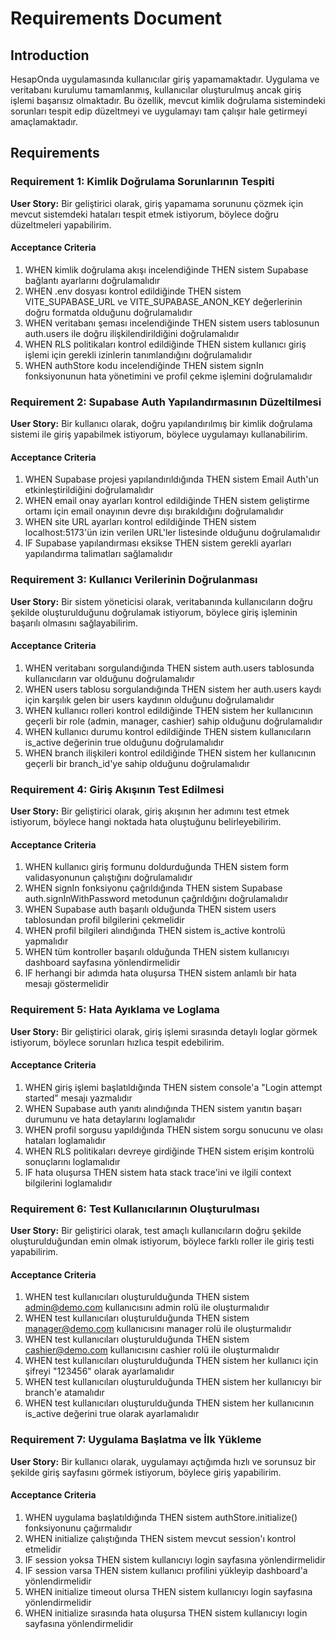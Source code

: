 # Requirements Document

## Introduction

HesapOnda uygulamasında kullanıcılar giriş yapamamaktadır. Uygulama ve veritabanı kurulumu tamamlanmış, kullanıcılar oluşturulmuş ancak giriş işlemi başarısız olmaktadır. Bu özellik, mevcut kimlik doğrulama sistemindeki sorunları tespit edip düzeltmeyi ve uygulamayı tam çalışır hale getirmeyi amaçlamaktadır.

## Requirements

### Requirement 1: Kimlik Doğrulama Sorunlarının Tespiti

**User Story:** Bir geliştirici olarak, giriş yapamama sorununu çözmek için mevcut sistemdeki hataları tespit etmek istiyorum, böylece doğru düzeltmeleri yapabilirim.

#### Acceptance Criteria

1. WHEN kimlik doğrulama akışı incelendiğinde THEN sistem Supabase bağlantı ayarlarını doğrulamalıdır
2. WHEN .env dosyası kontrol edildiğinde THEN sistem VITE_SUPABASE_URL ve VITE_SUPABASE_ANON_KEY değerlerinin doğru formatda olduğunu doğrulamalıdır
3. WHEN veritabanı şeması incelendiğinde THEN sistem users tablosunun auth.users ile doğru ilişkilendirildiğini doğrulamalıdır
4. WHEN RLS politikaları kontrol edildiğinde THEN sistem kullanıcı giriş işlemi için gerekli izinlerin tanımlandığını doğrulamalıdır
5. WHEN authStore kodu incelendiğinde THEN sistem signIn fonksiyonunun hata yönetimini ve profil çekme işlemini doğrulamalıdır

### Requirement 2: Supabase Auth Yapılandırmasının Düzeltilmesi

**User Story:** Bir kullanıcı olarak, doğru yapılandırılmış bir kimlik doğrulama sistemi ile giriş yapabilmek istiyorum, böylece uygulamayı kullanabilirim.

#### Acceptance Criteria

1. WHEN Supabase projesi yapılandırıldığında THEN sistem Email Auth'un etkinleştirildiğini doğrulamalıdır
2. WHEN email onay ayarları kontrol edildiğinde THEN sistem geliştirme ortamı için email onayının devre dışı bırakıldığını doğrulamalıdır
3. WHEN site URL ayarları kontrol edildiğinde THEN sistem localhost:5173'ün izin verilen URL'ler listesinde olduğunu doğrulamalıdır
4. IF Supabase yapılandırması eksikse THEN sistem gerekli ayarları yapılandırma talimatları sağlamalıdır

### Requirement 3: Kullanıcı Verilerinin Doğrulanması

**User Story:** Bir sistem yöneticisi olarak, veritabanında kullanıcıların doğru şekilde oluşturulduğunu doğrulamak istiyorum, böylece giriş işleminin başarılı olmasını sağlayabilirim.

#### Acceptance Criteria

1. WHEN veritabanı sorgulandığında THEN sistem auth.users tablosunda kullanıcıların var olduğunu doğrulamalıdır
2. WHEN users tablosu sorgulandığında THEN sistem her auth.users kaydı için karşılık gelen bir users kaydının olduğunu doğrulamalıdır
3. WHEN kullanıcı rolleri kontrol edildiğinde THEN sistem her kullanıcının geçerli bir role (admin, manager, cashier) sahip olduğunu doğrulamalıdır
4. WHEN kullanıcı durumu kontrol edildiğinde THEN sistem kullanıcıların is_active değerinin true olduğunu doğrulamalıdır
5. WHEN branch ilişkileri kontrol edildiğinde THEN sistem her kullanıcının geçerli bir branch_id'ye sahip olduğunu doğrulamalıdır

### Requirement 4: Giriş Akışının Test Edilmesi

**User Story:** Bir geliştirici olarak, giriş akışının her adımını test etmek istiyorum, böylece hangi noktada hata oluştuğunu belirleyebilirim.

#### Acceptance Criteria

1. WHEN kullanıcı giriş formunu doldurduğunda THEN sistem form validasyonunun çalıştığını doğrulamalıdır
2. WHEN signIn fonksiyonu çağrıldığında THEN sistem Supabase auth.signInWithPassword metodunun çağrıldığını doğrulamalıdır
3. WHEN Supabase auth başarılı olduğunda THEN sistem users tablosundan profil bilgilerini çekmelidir
4. WHEN profil bilgileri alındığında THEN sistem is_active kontrolü yapmalıdır
5. WHEN tüm kontroller başarılı olduğunda THEN sistem kullanıcıyı dashboard sayfasına yönlendirmelidir
6. IF herhangi bir adımda hata oluşursa THEN sistem anlamlı bir hata mesajı göstermelidir

### Requirement 5: Hata Ayıklama ve Loglama

**User Story:** Bir geliştirici olarak, giriş işlemi sırasında detaylı loglar görmek istiyorum, böylece sorunları hızlıca tespit edebilirim.

#### Acceptance Criteria

1. WHEN giriş işlemi başlatıldığında THEN sistem console'a "Login attempt started" mesajı yazmalıdır
2. WHEN Supabase auth yanıtı alındığında THEN sistem yanıtın başarı durumunu ve hata detaylarını loglamalıdır
3. WHEN profil sorgusu yapıldığında THEN sistem sorgu sonucunu ve olası hataları loglamalıdır
4. WHEN RLS politikaları devreye girdiğinde THEN sistem erişim kontrolü sonuçlarını loglamalıdır
5. IF hata oluşursa THEN sistem hata stack trace'ini ve ilgili context bilgilerini loglamalıdır

### Requirement 6: Test Kullanıcılarının Oluşturulması

**User Story:** Bir geliştirici olarak, test amaçlı kullanıcıların doğru şekilde oluşturulduğundan emin olmak istiyorum, böylece farklı roller ile giriş testi yapabilirim.

#### Acceptance Criteria

1. WHEN test kullanıcıları oluşturulduğunda THEN sistem admin@demo.com kullanıcısını admin rolü ile oluşturmalıdır
2. WHEN test kullanıcıları oluşturulduğunda THEN sistem manager@demo.com kullanıcısını manager rolü ile oluşturmalıdır
3. WHEN test kullanıcıları oluşturulduğunda THEN sistem cashier@demo.com kullanıcısını cashier rolü ile oluşturmalıdır
4. WHEN test kullanıcıları oluşturulduğunda THEN sistem her kullanıcı için şifreyi "123456" olarak ayarlamalıdır
5. WHEN test kullanıcıları oluşturulduğunda THEN sistem her kullanıcıyı bir branch'e atamalıdır
6. WHEN test kullanıcıları oluşturulduğunda THEN sistem her kullanıcının is_active değerini true olarak ayarlamalıdır

### Requirement 7: Uygulama Başlatma ve İlk Yükleme

**User Story:** Bir kullanıcı olarak, uygulamayı açtığımda hızlı ve sorunsuz bir şekilde giriş sayfasını görmek istiyorum, böylece giriş yapabilirim.

#### Acceptance Criteria

1. WHEN uygulama başlatıldığında THEN sistem authStore.initialize() fonksiyonunu çağırmalıdır
2. WHEN initialize çalıştığında THEN sistem mevcut session'ı kontrol etmelidir
3. IF session yoksa THEN sistem kullanıcıyı login sayfasına yönlendirmelidir
4. IF session varsa THEN sistem kullanıcı profilini yükleyip dashboard'a yönlendirmelidir
5. WHEN initialize timeout olursa THEN sistem kullanıcıyı login sayfasına yönlendirmelidir
6. WHEN initialize sırasında hata oluşursa THEN sistem kullanıcıyı login sayfasına yönlendirmelidir
